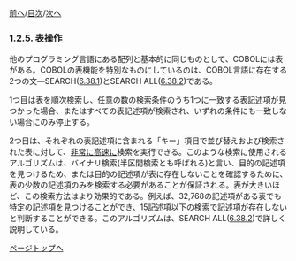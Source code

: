 <!--navi start1-->
[前へ](1-2-4.md)/[目次](https://momoko-yokogawa.github.io/opensourcecobol.github.io/markdown/TOC.html)/[次へ](1-2-6.md)
<!--navi end1-->
### 1.2.5. 表操作

他のプログラミング言語にある配列と基本的に同じものとして、COBOLには表がある。COBOLの表機能を特別なものにしているのは、COBOL言語に存在する2つの文―SEARCH([6.38.1](6-38-1.md))とSEARCH ALL([6.38.2](6-38-2.md))である。

1つ目は表を順次検索し、任意の数の検索条件のうち1つに一致する表記述項が見つかった場合、またはすべての表記述項が検索され、いずれの条件にも一致しない場合にのみ停止する。

2つ目は、それぞれの表記述項に含まれる「キー」項目で並び替えおよび検索された表に対して、<u>非常に高速に</u>検索を実行できる。このような検索に使用されるアルゴリズムは、バイナリ検索(半区間検索とも呼ばれる)と言い、目的の記述項を見つけるため、または目的の記述項が表に存在しないことを確認するために、表の少数の記述項のみを検索する必要があることが保証される。表が大きいほど、この検索方法はより効果的である。例えば、32,768の記述項がある表でも特定の記述項を見つけることができ、15記述項以下の検索で記述項が存在しないと判断することができる。このアルゴリズムは、SEARCH ALL([6.38.2](6-38-2.md))で詳しく説明している。

<!--navi start2-->

[ページトップへ](1-2-5.md)
<!--navi end2-->
